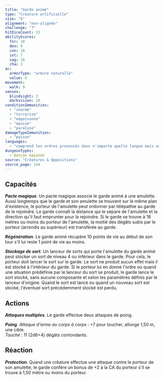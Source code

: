 ```yaml
---
title: "Garde animé"
type: "Créature artificielle"
size: "G"
alignment: "non-alignée"
challenge: "7"
hitDiceCount: 15
abilityScores:
  for: 18
  dex: 8
  con: 18
  int: 7
  sag: 10
  cha: 3
ac: 
  armorType: "armure naturelle"
  value: 8
movement: 
  walk: 9
senses: 
  blindsight: 3
  darkvision: 18
conditionImmunities: 
  - "charme"
  - "terrorise"
  - "empoisonne"
  - "epuise"
  - "paralyse"
damageTypeImmunities: 
  - "poison"
languages: 
  - "comprend les ordres prononcés dans n'importe quelle langue mais ne peut pas parler"
dungeonTypes:
  - Donjon maçonné
source: "Créatures & Oppositions"
source_page: 144
---
```

## Capacités
_**Pacte magique**_. Un pacte magique associe le garde animé à une amulette. Aussi longtemps que le garde et son amulette se trouvent sur le même plan d'existence, le porteur de l'amulette peut ordonner par télépathie au garde de le rejoindre. Le garde connaît la distance qui le sépare de l'amulette et la direction qu'il faut emprunter pour la rejoindre. Si le garde se trouve à 18 mètres ou moins du porteur de l'amulette, la moitié des dégâts subis par le porteur (arrondis au supérieur) est transférée au garde.

_**Régénération**_. Le garde animé récupère 10 points de vie au début de son tour s'il lui reste 1 point de vie au moins.

_**Stockage de sort**_. Un lanceur de sorts qui porte l'amulette du garde animé peut stocker un sort de niveau 4 ou inférieur dans le garde. Pour cela, le porteur doit lancer le sort sur le garde. Le sort ne produit aucun effet mais il est stocké à l'intérieur du garde. Si le porteur lui en donne l'ordre ou quand une situation prédéfinie par le lanceur du sort se produit, le garde lance le sort stocké, sans aucune composante et selon les paramètres définis par le lanceur d'origine. Quand le sort est lancé ou quand un nouveau sort est stocké, l'éventuel sort précédemment stocké est perdu.

## Actions
_**Attaques multiples**_. Le garde effectue deux attaques de poing.

_**Poing**_. _Attaque d'arme au corps à corps_ : +7 pour toucher, allonge 1,50 m, une cible.  
_Touché_ : 11 (2d6+4) dégâts contondants.

## Réaction
_**Protection**_. Quand une créature effectue une attaque contre le porteur de son amulette, le garde confère un bonus de +2 à la CA du porteur s'il se trouve à 1,50 mètre ou moins du porteur.
